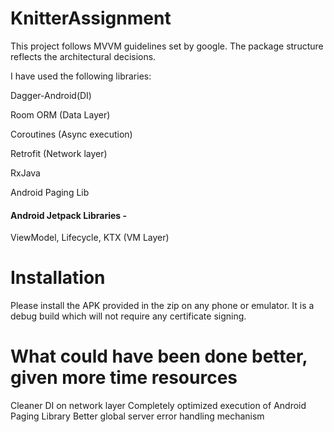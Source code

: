 # KnitterAssignment

This project follows MVVM guidelines set by google. The package structure reflects the architectural decisions.

I have used the following libraries: 

Dagger-Android(DI)

Room ORM (Data Layer)

Coroutines (Async execution)

Retrofit (Network layer)

RxJava

Android Paging Lib

#### Android Jetpack Libraries - 
ViewModel, Lifecycle, KTX (VM Layer)


# Installation
Please install the APK provided in the zip on any phone or emulator. It is a debug build which will not require any certificate signing.

# What could have been done better, given more time resources
Cleaner DI on network layer
Completely optimized execution of Android Paging Library
Better global server error handling mechanism

